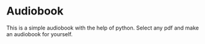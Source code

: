 # Audiobook

This is a simple audiobook with the help of python. Select any pdf and make an audiobook for yourself.
